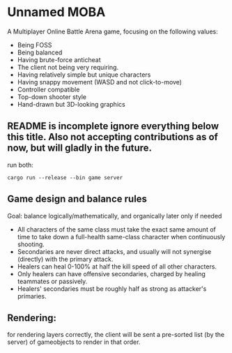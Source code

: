 # Unnamed MOBA

A Multiplayer Online Battle Arena game, focusing on the following values:
- Being FOSS
- Being balanced
- Having brute-force anticheat
- The client not being very requiring.
- Having relatively simple but unique characters
- Having snappy movement (WASD and not click-to-move)
- Controller compatible
- Top-down shooter style
- Hand-drawn but 3D-looking graphics

## README is incomplete ignore everything below this title. Also not accepting contributions as of now, but will gladly in the future.

run both:
```
cargo run --release --bin game server
```

## Game design and balance rules
Goal: balance logically/mathematically, and organically later only if needed
- All characters of the same class must take the exact same amount of time to take down a full-health same-class character when continuously shooting.
- Secondaries are never direct attacks, and usually will not synergise (directly) with the primary attack.
- Healers can heal 0-100% at half the kill speed of all other characters.
- Only healers can have offensive secondaries, charged by healing teammates or passively.
- Healers' secondaries must be roughly half as strong as attacker's primaries.

## Rendering:

for rendering layers correctly, the client will be sent a pre-sorted list (by the server) of gameobjects to render in that order.